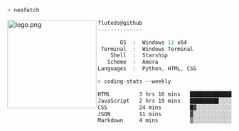 ```zsh
> neofetch
```

<!--img align="left" src="https://github.com/fluteds.png" alt="logo.png" width="200"/>-->
<img align="left" src="https://external-content.duckduckgo.com/iu/?u=https%3A%2F%2F78.media.tumblr.com%2F975fca5f82161b190efdcaa05ffbd4ec%2Ftumblr_p6q6m9TJF01x3p3jmo1_500.png&f=1&nofb=1" alt="logo.png" width="200"/>

```csharp
fluteds@github
--------------

       OS  :  Windows 11 x64
 Terminal  :  Windows Terminal
    Shell  :  Starship
   Scheme  :  Amora
Languages  :  Python, HTML, CSS
```

```zsh
> coding-stats --weekly
```

<!--START_SECTION:waka-->

```txt
HTML         3 hrs 16 mins   █████████████░░░░░░░░░░░░   51.59 %
JavaScript   2 hrs 19 mins   █████████░░░░░░░░░░░░░░░░   36.58 %
CSS          24 mins         █▓░░░░░░░░░░░░░░░░░░░░░░░   06.32 %
JSON         11 mins         ▓░░░░░░░░░░░░░░░░░░░░░░░░   02.95 %
Markdown     4 mins          ▒░░░░░░░░░░░░░░░░░░░░░░░░   01.09 %
```

<!--END_SECTION:waka-->
